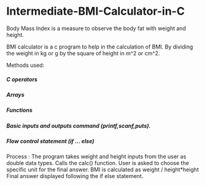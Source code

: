 # Intermediate-BMI-Calculator-in-C
Body Mass Index is a measure to observe the body fat with weight and height. 

BMI calculator is a c program to help in the calculation of BMI.
By dividing the weight in kg or g by the square of height in m^2 or cm^2.

Methods used:
##### C operators
##### Arrays
##### Functions
##### Basic inputs and outputs command (printf,scanf,puts).
##### Flow control statement (if ... else)

Process :
The program takes weight and height inputs from the user as double data types.
Calls the calc() function.
User is asked to choose the specific unit for the final answer.
BMI is calculated as weight / height*height
Final answer displayed following the if else statement.
